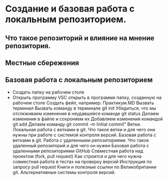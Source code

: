 # Создание и базовая работа с локальным репозиторием.
## Что такое репозиторий и влияние на мнение репозитория.
## Местные сбережения

## Базовая работа с локальным репозиторием
* Создать папку на рабочем столе
* Открыть программу VSC
открыть в программе папку, созданную на рабочем столе
Создать фейл, например: Практикум.MD
Вызвать терминал
Вызвать команду в терминале git init
Убедиться, что мы отслкживаем изменения в неудавшейся команде git status
Делаем изменения в файле и сохроняем их
Добавляем изменения командой git add
Делаем команду git commit -m Initial commit"
Ветки. Локальная работа с ветками в git.
Что такое ветки и для чего они нужны при работе с системой контроля версий.
Базовая работа с ветками в git.
Работа с удаленными репозиториями.
Что такое удаленный репозиторий и для чего он нужен
Базовая работа с удаленными репозиториями GitHub
Совместная работа над проектом (fork, pull request)
Как строится и для чего нужна совместная работа в тестах на проверку версий
Инструкция по запросу pull request
Книги и полезные ссылки по Великобритании git.
Альтернативные системы контроля версий.